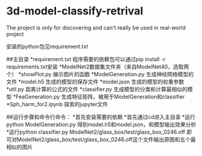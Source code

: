 # 3d-model-classify-retrival

The project is only for discovering and can't really be used in real-world project

安装的python包见requirement.txt

##主目录
*requirement.txt 程序需要的依赖包可以通过pip install -r requirements.txt安装
*ModelNet2数据集文件夹（来自ModelNet40，选取两个）
*showPlot.py 展示图片的函数
*ModelGeneration.py 生成神经网络模型的文件
*model.h5 生成的模型的保存文件
*model.json 生成的模型的权重参数
*util.py 距离计算的公式的文件
*classifier.py 生成模型的分类和计算最相似的模型
*FeaGeneration.py 生成特征矩阵，被用于ModelGeneration和classifier
*Sph_harm_for2.ipynb 探索的jupyter文件

##运行步骤和命令行命令：
*首先安装需要的依赖
*首先通过cd进入主目录
*运行python ModelGeneration.py 得到model.h5和model.json，和模型输出效果分析
*运行python classifier.py ModelNet2/glass_box/test/glass_box_0246.off 即可对ModelNet2/glass_box/test/glass_box_0246.off这个文件输出原图和五个最相似的图片
